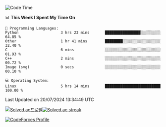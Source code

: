 
<!--START_SECTION:waka-->
![Code Time](http://img.shields.io/badge/Code%20Time-3%2C567%20hrs%2027%20mins-blue)

📊 **This Week I Spent My Time On** 

```text
💬 Programming Languages: 
Python                   3 hrs 23 mins       ████████████████░░░░░░░░░   64.85 % 
Other                    1 hr 41 mins        ████████░░░░░░░░░░░░░░░░░   32.40 % 
C                        6 mins              ░░░░░░░░░░░░░░░░░░░░░░░░░   01.93 % 
C++                      2 mins              ░░░░░░░░░░░░░░░░░░░░░░░░░   00.72 % 
Image (svg)              0 secs              ░░░░░░░░░░░░░░░░░░░░░░░░░   00.10 % 

💻 Operating System: 
Linux                    5 hrs 14 mins       █████████████████████████   100.00 % 
```


 Last Updated on 20/07/2024 13:34:49 UTC
<!--END_SECTION:waka-->


[![Solved.ac프로필](http://mazassumnida.wtf/api/generate_badge?boj=hckim96)](https://solved.ac/hckim96)[![Solved.ac streak](http://mazandi.herokuapp.com/api?handle=hckim96&theme=dark)](https://solved.ac/hckim96)


[![CodeForces Profile](https://cf.leed.at?id=hckim96)](https://codeforces.com/profile/hckim96)

